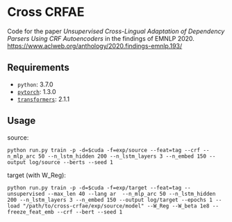 # Cross CRFAE

Code for the paper _Unsupervised Cross-Lingual Adaptation of Dependency Parsers Using CRF Autoencoders_ in the findings of EMNLP 2020.
https://www.aclweb.org/anthology/2020.findings-emnlp.193/

## Requirements

- `python`: 3.7.0
- [`pytorch`](https://github.com/pytorch/pytorch): 1.3.0
- [`transformers`](https://github.com/huggingface/transformers): 2.1.1

## Usage

source:

```
python run.py train -p -d=$cuda -f=exp/source --feat=tag --crf --n_mlp_arc 50 --n_lstm_hidden 200 --n_lstm_layers 3 --n_embed 150 --output log/source --berts --seed 1
```

target (with W_Reg):

```
python run.py train -p -d=$cuda -f=exp/target --feat=tag --unsupervised --max_len 40 --lang ar  --n_mlp_arc 50 --n_lstm_hidden 200 --n_lstm_layers 3 --n_embed 150 --output log/target --epochs 1 --load "/path/to/cross-crfae/exp/source/model" --W_Reg --W_beta 1e8 --freeze_feat_emb --crf --bert --seed 1
```
